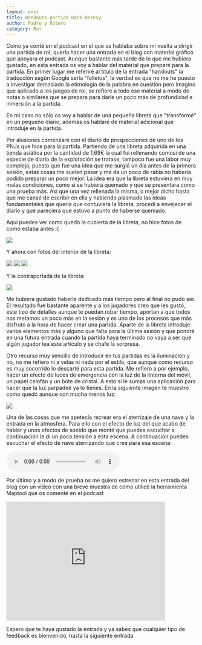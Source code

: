 ```yaml
---
layout: post
title: Handouts partida Dark Heresy
author: Padre y Rolero
category: Rol
---
```



Como ya conté en el podcast en el que os hablaba sobre mi vuelta a dirigir una partida de rol, quería hacer una entrada en el blog con material gráfico que apoyara el podcast. Aunque bastante más tarde de lo que me hubiera gustado, en esta entrada os voy a hablar del material que preparé para la partida. En primer lugar me referiré al título de la entrada "handouts" la traducción según Google sería "folletos", la verdad es que no me he puesto a investigar demasiado la etimología de la palabra en cuestión pero imagino que aplicado a los juegos de rol, se refiere a todo ese material a modo de notas o similares que se prepara para darle un poco más de profundidad e inmersión a la partida.

En mi caso no sólo os voy a hablar de una pequeña libreta que "transformé" en un pequeño diario, además os hablaré de material adicional que introduje en la partida.

Por alusiones comenzaré con el diario de prospecciones de uno de los PNJs que hice para la partida. Partiendo de una libreta adquirida en una tienda asiática por la cantidad de 1.69€ la cual fui rellenando comosi de una especie de diario de la explotación se tratase, tampoco fue una labor muy compleja, puesto que fue una idea que me surgió un día antes de la primera sesión, estas cosas me suelen pasar y me da un poco de rabia no haberla podido preparar un poco mejor. La idea era que la libreta estuviera en muy malas condiciones, como si se hubiera quemado y que se presentara como una prueba más. Así que una vez rellenada la misma, o mejor dicho hasta que me cansé de escribir en ella y habiendo plasmado las ideas fundamentales que quería que contuviera la libreta, procedí a envejecer el diario y que pareciera que estuvo a punto de haberse quemado.

Aquí puedes ver como quedó la cubierta de la libreta, no hice fotos de como estaba antes :(

<img src="https://padreyrolero.github.io/padreyrolero/assets/img/Complementos/agendaportada.jpg"> 

Y ahora con fotos del interior de la libreta:

<img src="https://padreyrolero.github.io/padreyrolero/assets/img/Complementos/agenda.jpg">

<img src="https://padreyrolero.github.io/padreyrolero/assets/img/Complementos/agenda1.jpg">

<img src="https://padreyrolero.github.io/padreyrolero/assets/img/Complementos/agenda3.jpg">

Y la contraportada de la libreta:

<img src="https://padreyrolero.github.io/padreyrolero/Assets/img/Complementos/agenda2.jpg">

Me hubiera gustado haberle dedicado más tiempo pero al final no pudo ser. El resultado fue bastante aparente y a los jugadores creo que les gustó, este tipo de detalles aunque te puedan robar tiempo, aportan a que todos nos metamos un poco más en la sesión y es uno de los procesos que más disfruto a la hora de hacer crear una partida. 
Aparte de la libreta introduje varios elementos más y alguno que falta para la última sesión y que pondré en una futura entrada cuando la partida haya terminado no vaya a ser que algún jugador lea este artículo y se chafe la sorpresa. 

Otro recurso muy sencillo de introducir en tus partidas es la iluminación y no, no me refiero ni a velas ni nada por el estilo, que aunque como recurso es muy socorrido lo descarté para esta partida. Me refiero a por ejemplo, hacer un efecto de luces de emergencia con la luz de la linterna del móvil, un papel celofán y un bote de cristal. A esto si le sumas una aplicación para hacer que la luz parpadeé ya lo tienes. En la siguiente imagen te muestro como quedó aunque con mucha menos luz:

<img src="https://padreyrolero.github.io/padreyrolero/assets/img/Complementos/luz.jpg">

Una de las cosas que me apetecía recrear era el aterrizaje de una nave y la entrada en la atmosfera. Para ello con el efecto de luz del que acabo de hablar y unos efectos de sonido que monté que puedes escuchar a continuación le di un poco tensión a esta escena. A continuación puedes escuchar el efecto de nave aterrizando que creé para esa escena:


<audio src="https://padreyrolero.github.io/assets/audios/Complementos/naveaterrizando.mp3" controls preload></audio>

Por último y a modo de prueba os me quiero estrenar en esta entrada del blog con un vídeo con una breve muestra de cómo utilicé la herramienta Maptool que os comenté en el podcast



<iframe width="420" height="315" src="https://padreyrolero.github.io/assets/videos/maptool.mp4" frameborder="0" allowfullscreen> </iframe>

Espero que te haya gustado la entrada y ya sabes que cualquier tipo de feedback es bienvenido, hasta la siguiente entrada.

